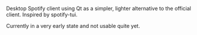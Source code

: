 Desktop Spotify client using Qt as a simpler, lighter alternative to the official client. Inspired by spotify-tui.

Currently in a very early state and not usable quite yet.